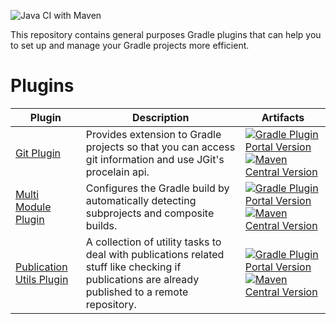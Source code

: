 ![Java CI with Maven](https://github.com/link-intersystems/lis-gradle-plugins/workflows/Java%20CI%20with%20Gradle/badge.svg)

This repository contains general purposes Gradle plugins that can help you to set up and manage your Gradle projects more efficient.  

# Plugins


| Plugin                                                         | Description                                                                                                | Artifacts                                                                                                                                                                                                                                                                                                                                                                                                                                                  |
|----------------------------------------------------------------|------------------------------------------------------------------------------------------------------------|------------------------------------------------------------------------------------------------------------------------------------------------------------------------------------------------------------------------------------------------------------------------------------------------------------------------------------------------------------------------------------------------------------------------------------------------------------|
| [Git Plugin](git-plugin/README.md)                             | Provides extension to Gradle projects so that you can access git information and use JGit's procelain api. | [![Gradle Plugin Portal Version](https://img.shields.io/gradle-plugin-portal/v/com.link-intersystems.gradle.git)](https://plugins.gradle.org/plugin/com.link-intersystems.gradle.git) [![Maven Central Version](https://img.shields.io/maven-central/v/com.link-intersystems.gradle.git/com.link-intersystems.gradle.git.gradle.plugin)](https://mvnrepository.com/artifact/com.link-intersystems.gradle.git)                                              |
| [Multi Module Plugin](multi-module-plugin/README.md)           | Configures the Gradle build by automatically detecting subprojects and composite builds.                   | [![Gradle Plugin Portal Version](https://img.shields.io/gradle-plugin-portal/v/com.link-intersystems.gradle.multi-module)](https://plugins.gradle.org/plugin/com.link-intersystems.gradle.multi-module) [![Maven Central Version](https://img.shields.io/maven-central/v/com.link-intersystems.gradle.multi-module/com.link-intersystems.gradle.multi-module.gradle.plugin)](https://mvnrepository.com/artifact/com.link-intersystems.gradle.multi-module) |
| [Publication Utils Plugin](publication-utils-plugin/README.md) | A collection of utility tasks to deal with publications related stuff like checking if publications are already published to a remote repository.                                                                                              | [![Gradle Plugin Portal Version](https://img.shields.io/gradle-plugin-portal/v/com.link-intersystems.gradle.publication-utils)](https://plugins.gradle.org/plugin/com.link-intersystems.gradle.publication-utils) [![Maven Central Version](https://img.shields.io/maven-central/v/com.link-intersystems.gradle.publication-utils/com.link-intersystems.gradle.publication-utils.gradle.plugin)](https://mvnrepository.com/artifact/com.link-intersystems.gradle.publication-utils)                                                                                                                                                                                         

